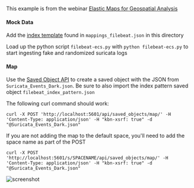 This example is from the webinar [Elastic Maps for Geospatial Analysis](https://www.elastic.co/webinars/elastic-maps-for-geospatial-analysis)

#### Mock Data
Add the [index template](https://www.elastic.co/guide/en/elasticsearch/reference/current/indices-templates.html) found in `mappings_filebeat.json` in this directory

Load up the python script `filebeat-ecs.py` with `python filebeat-ecs.py` to start ingesting fake and randomized suricata logs

#### Map
Use the [Saved Object API](https://www.elastic.co/guide/en/kibana/current/saved-objects-api-create.html) to create a saved object with the JSON from `Suricata_Events_Dark.json`. Be sure to also import the index pattern saved object `filebeat_index_pattern.json`


The following curl command should work:

```curl
curl -X POST 'http://localhost:5601/api/saved_objects/map/' -H 'Content-Type: application/json' -H "kbn-xsrf: true" -d "@Suricata_Events_Dark.json"
```
If you are not adding the map to the default space, you'll need to add the space name as part of the POST

```curl
curl -X POST 'http://localhost:5601/s/SPACENAME/api/saved_objects/map/' -H 'Content-Type: application/json' -H "kbn-xsrf: true" -d "@Suricata_Events_Dark.json"
```

![screenshot](https://github.com/alexfrancoeur/elastic_maps_examples/blob/master/images/elastic_maps_webinar.png)

